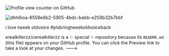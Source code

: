![Profile view counter on GitHub](https://komarev.com/ghpvc/?username=cerealkillerzz)

![dhh6ioa-8559e6b2-5905-4bdc-bebb-e259b32b7bbf](https://github.com/user-attachments/assets/64634eb6-9fd6-4b5e-8208-8a481bedcee3)

i love tweek oldvoice #plsbringtweekoldvoiceback

erealkillerzz/cerealkillerzz is a ✨ special ✨ repository because its `README.md` (this file) appears on your GitHub profile.
You can click the Preview link to take a look at your changes.
--->

